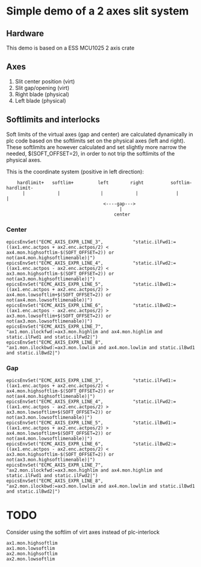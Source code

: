 # Simple demo of a 2 axes slit system

## Hardware
This demo is based on a ESS MCU1025 2 axis crate

## Axes

1. Slit center position (virt)
2. Slit gap/opening (virt)
3. Right blade (physical)
4. Left blade (physical)

## Softlimits and interlocks
Soft limits of the virtual axes (gap and center) are calculated dynamically in plc code based on the softlimits set on the physical axes (left and right).
These softlimits are however calculated and set slightly more narrow the needed, $(SOFT_OFFSET=2), in order to not trip the softlimits of the physical axes.

This is the coordinate system (positive in left direction):
```
    hardlimit+   softlim+         left        right          softlim-  hardlimít-
      |            |               |            |              |         |
                                    <----gap--->
                                          |
                                        center
```

### Center
```
epicsEnvSet("ECMC_AXIS_EXPR_LINE_3",           "static.ilFwd1:=((ax1.enc.actpos + ax2.enc.actpos/2) < ax4.mon.highsoftlim-$(SOFT_OFFSET=2)) or not(ax4.mon.highsoftlimenable)|")
epicsEnvSet("ECMC_AXIS_EXPR_LINE_4",           "static.ilFwd2:=((ax1.enc.actpos - ax2.enc.actpos/2) < ax3.mon.highsoftlim-$(SOFT_OFFSET=2)) or not(ax3.mon.highsoftlimenable)|")
epicsEnvSet("ECMC_AXIS_EXPR_LINE_5",           "static.ilBwd1:=((ax1.enc.actpos + ax2.enc.actpos/2) > ax4.mon.lowsoftlim+$(SOFT_OFFSET=2)) or not(ax4.mon.lowsoftlimenable)|")
epicsEnvSet("ECMC_AXIS_EXPR_LINE_6",           "static.ilBwd2:=((ax1.enc.actpos - ax2.enc.actpos/2) > ax3.mon.lowsoftlim+$(SOFT_OFFSET=2)) or not(ax3.mon.lowsoftlimenable)|")
epicsEnvSet("ECMC_AXIS_EXPR_LINE_7",           "ax1.mon.ilockfwd:=ax3.mon.highlim and ax4.mon.highlim and static.ilFwd1 and static.ilFwd2|")
epicsEnvSet("ECMC_AXIS_EXPR_LINE_8",           "ax1.mon.ilockbwd:=ax3.mon.lowlim and ax4.mon.lowlim and static.ilBwd1 and static.ilBwd2|")
```

### Gap
```
epicsEnvSet("ECMC_AXIS_EXPR_LINE_3",           "static.ilFwd1:=((ax1.enc.actpos + ax2.enc.actpos/2) < ax4.mon.highsoftlim-$(SOFT_OFFSET=2)) or not(ax4.mon.highsoftlimenable)|")
epicsEnvSet("ECMC_AXIS_EXPR_LINE_4",           "static.ilFwd2:=((ax1.enc.actpos - ax2.enc.actpos/2) > ax3.mon.lowsoftlim+$(SOFT_OFFSET=2)) or not(ax3.mon.lowsoftlimenable)|")
epicsEnvSet("ECMC_AXIS_EXPR_LINE_5",           "static.ilBwd1:=((ax1.enc.actpos + ax2.enc.actpos/2) > ax4.mon.lowsoftlim+$(SOFT_OFFSET=2)) or not(ax4.mon.lowsoftlimenable)|")
epicsEnvSet("ECMC_AXIS_EXPR_LINE_6",           "static.ilBwd2:=((ax1.enc.actpos - ax2.enc.actpos/2) < ax3.mon.highsoftlim-$(SOFT_OFFSET=2)) or not(ax3.mon.highsoftlimenable)|")
epicsEnvSet("ECMC_AXIS_EXPR_LINE_7",           "ax2.mon.ilockfwd:=ax3.mon.highlim and ax4.mon.highlim and static.ilFwd1 and static.ilFwd2|")
epicsEnvSet("ECMC_AXIS_EXPR_LINE_8",           "ax2.mon.ilockbwd:=ax3.mon.lowlim and ax4.mon.lowlim and static.ilBwd1 and static.ilBwd2|")
```

# TODO
Consider using the softlim of virt axes instead of plc-interlock
```
ax1.mon.highsoftlim
ax1.mon.lowsoftlim
ax2.mon.highsoftlim
ax2.mon.lowsoftlim
```

